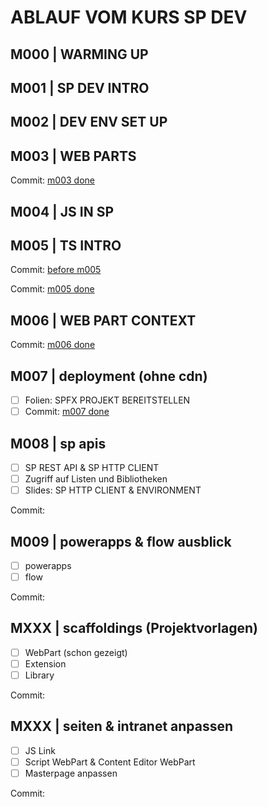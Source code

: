 # ABLAUF VOM KURS SP DEV

## M000 | WARMING UP

## M001 | SP DEV INTRO

## M002 | DEV ENV SET UP

## M003 | WEB PARTS

Commit: [m003 done](https://github.com/ppedvAG/2021-04-12-SP-DEV/commit/03f266238f3d30af84567440e12f6f564c114a90)

## M004 | JS IN SP

## M005 | TS INTRO

Commit: [before m005](https://github.com/ppedvAG/2021-04-12-SP-DEV/commit/c93418972fbcd17d165a11c618990f02a41f03eb)

Commit: [m005 done](https://github.com/ppedvAG/2021-04-12-SP-DEV/commit/8026a270a1a7f8fd27d036805b8fb354ab31e464)

## M006 | WEB PART CONTEXT

Commit: [m006 done](https://github.com/ppedvAG/2021-04-12-SP-DEV/commit/7a9054a4ccaa4ac54b47bc7197b7bb03d84e13bc)

## M007 | deployment (ohne cdn)

- [ ] Folien: SPFX PROJEKT BEREITSTELLEN
- [ ] Commit: [m007 done](https://github.com/ppedvAG/2021-04-12-SP-DEV/commit/9cac0dbb0fff70c12f469d25ef2c15ad58c88b12)

## M008 | sp apis

- [ ] SP REST API & SP HTTP CLIENT
- [ ] Zugriff auf Listen und Bibliotheken
- [ ] Slides: SP HTTP CLIENT & ENVIRONMENT

Commit: []()

## M009 | powerapps & flow ausblick

- [ ] powerapps
- [ ] flow

Commit: []()













## MXXX | scaffoldings (Projektvorlagen)

- [ ] WebPart (schon gezeigt)
- [ ] Extension
- [ ] Library

Commit: []()

## MXXX | seiten & intranet anpassen

- [ ] JS Link
- [ ] Script WebPart & Content Editor WebPart
- [ ] Masterpage anpassen

Commit: []()


